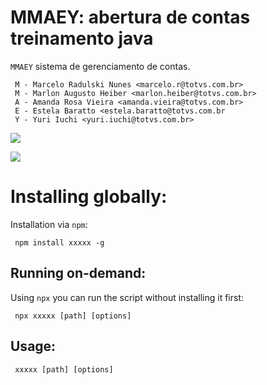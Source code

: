 # MMAEY: abertura de contas treinamento java

`MMAEY` sistema de gerenciamento de contas.
     
     M - Marcelo Radulski Nunes <marcelo.r@totvs.com.br>
     M - Marlon Augusto Heiber <marlon.heiber@totvs.com.br>
     A - Amanda Rosa Vieira <amanda.vieira@totvs.com.br>
     E - Estela Baratto <estela.baratto@totvs.com.br
     Y - Yuri Iuchi <yuri.iuchi@totvs.com.br>

![](https://github.com/yuriiuchi/MMAEY/raw/master/screenshots/public.png)

![](https:https://github.com/yuriiuchi/MMAEY/blob/master/screenshots/projeto.png)

# Installing globally:

Installation via `npm`:

     npm install xxxxx -g



## Running on-demand:

Using `npx` you can run the script without installing it first:

     npx xxxxx [path] [options]

## Usage:

     xxxxx [path] [options]


